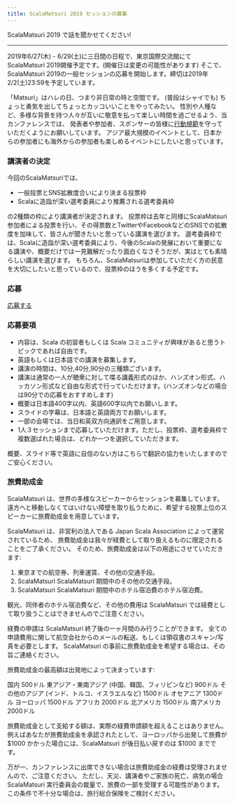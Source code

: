 ```yaml
---
title: ScalaMatsuri 2019 セッションの募集
---
```


ScalaMatsuri 2019 で話を聞かせてください!

----

2019年6/27(木) - 6/29(土)に三日間の日程で、東京国際交流館にてScalaMatsuri 2019開催予定です。(開催日は変更の可能性があります)
そこで、ScalaMatsuri 2019の一般セッションの応募を開始します。締切は2019年2/2(土)23:59を予定しています。

「Matsuri」はハレの日、つまり非日常の時と空間です。
(普段はシャイでも) ちょっと勇気を出してちょっとカッコいいことをやってみたい。
性別や人種など、多様な背景を持つ人々が互いに敬意を払って楽しい時間を過ごせるよう、当カンファレンスでは、
発表者や参加者、スポンサーの皆様に[行動規範](/ja/code-of-conduct)を守っていただくようにお願いしています。
アジア最大規模のイベントとして、日本からの参加者にも海外からの参加者も楽しめるイベントにしたいと思っています。

### 講演者の決定

今回のScalaMatsuriでは、
* 一般投票とSNS拡散度合いにより決まる投票枠
* Scalaに造詣が深い選考委員により推薦される選考委員枠

の2種類の枠により講演者が決定されます。
投票枠は去年と同様にScalaMatsuri参加者による投票を行い、その得票数とTwitterやFacebookなどのSNSでの拡散度を加味して、皆さんが聞きたいと思っている講演を選びます。
選考委員枠では、Scalaに造詣が深い選考委員により、今後のScalaの発展において重要になる講演や、概要だけでは一見難解だったり面白くなさそうだが、実はとても素晴らしい講演を選びます。
もちろん、ScalaMatsuriは参加していただく方の民意を大切にしたいと思っているので、投票枠のほうを多くする予定です。

### 応募

<a href="https://docs.google.com/forms/d/e/1FAIpQLScz2awUbTGWp_nCYEfwNaAYB94KHwJsg6fWp6IxD3QjJdW93w/viewform" class="btn btn-primary">応募する</a>


### 応募要項

- 内容は、Scala の初習者もしくは Scala コミュニティが興味があると思うトピックであれば自由です。
- 英語もしくは日本語での講演を募集します。
- 講演の時間は、10分,40分,90分の三種類ございます。
- 講演は通常の一人が聴衆に対して喋る講義形式のほか、ハンズオン形式、ハッカソン形式など自由な形式で行っていただけます。(ハンズオンなどの場合は90分での応募をおすすめします)
- 概要は日本語400字以内、英語600字以内でお願いします。
- スライドの字幕は、日本語と英語両方でお願いします。
- 一部の会場では、当日和英双方向通訳をご用意します。
- 1人３セッションまで応募していただけます。ただし、投票枠、選考委員枠で複数選ばれた場合は、どれか一つを選択していただきます。

概要、スライド等で英語に自信のない方はこちらで翻訳の協力をいたしますのでご安心ください。

### 旅費助成金

ScalaMatsuri は、世界の多様なスピーカーからセッションを募集しています。遠方へと移動しなくてはいけない障壁を取り払うために、希望する投票上位のスピーカーに旅費助成金を用意しています。

ScalaMatsuri は、非営利の法人である Japan Scala Association によって運営されているため、 旅費助成金は我々が経費として取り扱えるものに限定されることをご了承ください。 そのため、旅費助成金は以下の用途にさせていただきます:

1. 東京までの航空券、列車運賃、その他の交通手段。
2. ScalaMatsuri ScalaMatsuri 期間中のその他の交通手段。
3. ScalaMatsuri ScalaMatsuri 期間中のホテル宿泊費のホテル宿泊費。

観光、同伴者のホテル宿泊費など、その他の費用は ScalaMatsuri では経費として取り扱うことはできませんのでご注意ください。

経費の申請は ScalaMatsuri 終了後の一ヶ月間のみ行うことができます。
全ての申請費用に関して航空会社からのメールの転送、もしくは領収書のスキャン/写真を必要とします。
ScalaMatsuri の事前に旅費助成金を希望する場合は、その旨ご連絡ください。

旅費助成金の最高額は出発地によって決まっています:

国内 500ドル
東アジア・東南アジア (中国、韓国、フィリピンなど) 900ドル
その他のアジア (インド、トルコ、イスラエルなど) 1500ドル
オセアニア 1300ドル
ヨーロッパ 1500ドル
アフリカ 2000ドル
北アメリカ 1500ドル
南アメリカ 2000ドル

旅費助成金として支給する額は、実際の経費申請額を超えることはありません。
例えばあなたが旅費助成金を承認されたとして、ヨーロッパから出発して旅費が $1000 かかった場合には、ScalaMatsuri が後日払い戻すのは $1000 までです。

万が一、カンファレンスに出席できない場合は旅費助成金の経費は受理されませんので、ご注意ください。 ただし、天災、講演者やご家族の死亡、病気の場合 ScalaMatsuri 実行委員会の裁量で、旅費の一部を受理する可能性があります。 この条件で不十分な場合は、旅行総合保険をご検討ください。



